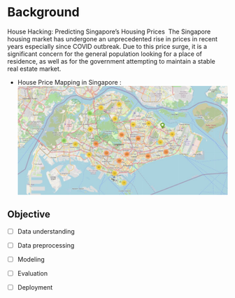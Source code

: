 # Background
House Hacking: Predicting Singapore’s Housing Prices 
The Singapore housing market has undergone an unprecedented rise in prices in recent years especially since COVID outbreak. Due to this price surge, it is a significant concern for the general population looking for a place of residence, as well as for the government attempting to maintain a stable real estate market.

* House Price Mapping in Singapore :
![House Price Mapping in Singapore](res/price-mapping-folium.jpg)

## Objective
- [ ] Data understanding
- [ ] Data preprocessing
- [ ] Modeling
- [ ] Evaluation
- [ ] Deployment

